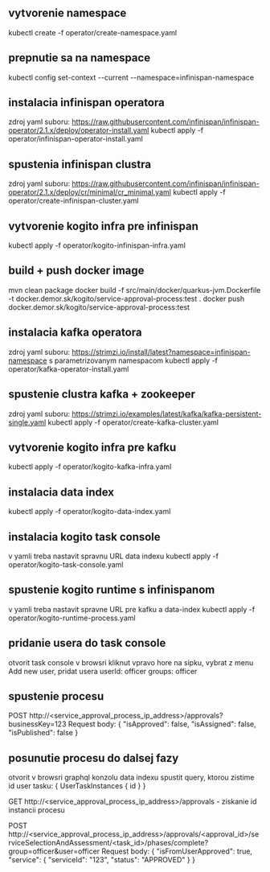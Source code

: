 vytvorenie namespace
--------------------
kubectl create -f operator/create-namespace.yaml

prepnutie sa na namespace
-------------------------
kubectl config set-context --current --namespace=infinispan-namespace


instalacia infinispan operatora
-------------------------------
zdroj yaml suboru: https://raw.githubusercontent.com/infinispan/infinispan-operator/2.1.x/deploy/operator-install.yaml
kubectl apply -f operator/infinispan-operator-install.yaml


spustenia infinispan clustra
-------------------------------------
zdroj yaml suboru: https://raw.githubusercontent.com/infinispan/infinispan-operator/2.1.x/deploy/cr/minimal/cr_minimal.yaml
kubectl apply -f operator/create-infinispan-cluster.yaml


vytvorenie kogito infra pre infinispan
--------------------------------------
kubectl apply -f operator/kogito-infinispan-infra.yaml

build + push docker image
-------------------------
mvn clean package
docker build -f src/main/docker/quarkus-jvm.Dockerfile -t docker.demor.sk/kogito/service-approval-process:test .
docker push docker.demor.sk/kogito/service-approval-process:test

instalacia kafka operatora
--------------------------
zdroj yaml suboru: https://strimzi.io/install/latest?namespace=infinispan-namespace s parametrizovanym namespacom
kubectl apply -f operator/kafka-operator-install.yaml 

spustenie clustra kafka + zookeeper
-----------------------------------
zdroj yaml suboru: https://strimzi.io/examples/latest/kafka/kafka-persistent-single.yaml
kubectl apply -f operator/create-kafka-cluster.yaml

vytvorenie kogito infra pre kafku
---------------------------------
kubectl apply -f operator/kogito-kafka-infra.yaml

instalacia data index
---------------------
kubectl apply -f operator/kogito-data-index.yaml

instalacia kogito task console
------------------------------
v yamli treba nastavit spravnu URL data indexu
kubectl apply -f operator/kogito-task-console.yaml

spustenie kogito runtime s infinispanom
---------------------------------------
v yamli treba nastavit spravne URL pre kafku a data-index
kubectl apply -f operator/kogito-runtime-process.yaml

pridanie usera do task console
------------------------------
otvorit task console v browsri
kliknut vpravo hore na sipku, vybrat z menu Add new user, pridat usera userId: officer groups: officer


spustenie procesu
-----------------
POST http://<service_approval_process_ip_address>/approvals?businessKey=123
Request body:
{
  "isApproved": false,
  "isAssigned": false,
  "isPublished": false
}

posunutie procesu do dalsej fazy
--------------------------------
otvorit v browsri graphql konzolu data indexu
spustit query, ktorou zistime id user tasku:
{
  UserTaskInstances {
    id
  }
}

GET http://<service_approval_process_ip_address>/approvals - ziskanie id instancii procesu

POST http://<service_approval_process_ip_address>/approvals/<approval_id>/serviceSelectionAndAssessment/<task_id>/phases/complete?group=officer&user=officer
Request body:
{
  "isFromUserApproved": true,
  "service": {
    "serviceId": "123",
    "status": "APPROVED"
  }
}
